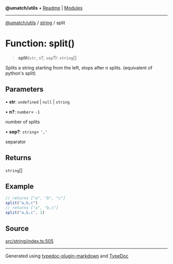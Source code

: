 **@umatch/utils** • [Readme](../../index.md) \| [Modules](../../modules.md)

***

[@umatch/utils](../../modules.md) / [string](../index.md) / split

# Function: split()

> **split**(`str`, `n`?, `sep`?): `string`[]

Splits a string starting from the left, stops after n splits.
(equivalent of python's split)

## Parameters

• **str**: `undefined` \| `null` \| `string`

• **n?**: `number`= `-1`

number of splits

• **sep?**: `string`= `','`

separator

## Returns

`string`[]

## Example

```ts
// returns ["a", "b", "c"]
split("a,b,c")
// returns ["a", "b,c"]
split("a,b,c", 1)
```

## Source

[src/string/index.ts:505](https://github.com/umatch-oficial/utils/blob/4c813c4/src/string/index.ts#L505)

***

Generated using [typedoc-plugin-markdown](https://www.npmjs.com/package/typedoc-plugin-markdown) and [TypeDoc](https://typedoc.org/)
